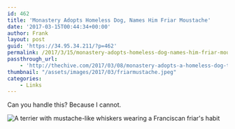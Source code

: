 ```yaml
---
id: 462
title: 'Monastery Adopts Homeless Dog, Names Him Friar Moustache'
date: '2017-03-15T00:44:34+00:00'
author: Frank
layout: post
guid: 'https://34.95.34.211/?p=462'
permalink: /2017/3/15/monastery-adopts-homeless-dog-names-him-friar-moustache/
passthrough_url:
    - 'http://thechive.com/2017/03/08/monastery-adopts-a-homeless-dog-turns-him-into-a-monk-7-photos/'
thumbnail: "/assets/images/2017/03/friarmustache.jpeg"
categories:
    - Links
---
```


Can you handle this? Because I cannot.

![A terrier with mustache-like whiskers wearing a Franciscan friar's habit]({{site.url}}{{site.baseurl}}/assets/images/2017/03/friarmustache.jpeg)